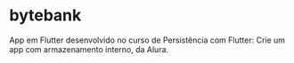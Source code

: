 # bytebank

App em Flutter desenvolvido no curso de Persistência com Flutter: Crie um app com armazenamento interno, da Alura.

